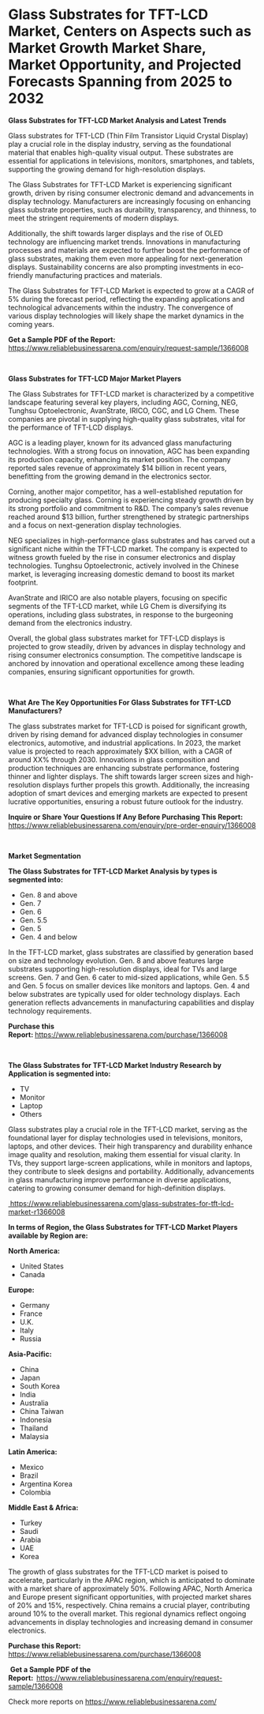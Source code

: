 <p><h1>Glass Substrates for TFT-LCD Market, Centers on Aspects such as Market Growth Market Share, Market Opportunity, and Projected Forecasts Spanning from 2025 to 2032</h1></p><p><strong>Glass Substrates for TFT-LCD Market Analysis and Latest Trends</strong></p>
<p><p>Glass substrates for TFT-LCD (Thin Film Transistor Liquid Crystal Display) play a crucial role in the display industry, serving as the foundational material that enables high-quality visual output. These substrates are essential for applications in televisions, monitors, smartphones, and tablets, supporting the growing demand for high-resolution displays.</p><p>The Glass Substrates for TFT-LCD Market is experiencing significant growth, driven by rising consumer electronic demand and advancements in display technology. Manufacturers are increasingly focusing on enhancing glass substrate properties, such as durability, transparency, and thinness, to meet the stringent requirements of modern displays.</p><p>Additionally, the shift towards larger displays and the rise of OLED technology are influencing market trends. Innovations in manufacturing processes and materials are expected to further boost the performance of glass substrates, making them even more appealing for next-generation displays. Sustainability concerns are also prompting investments in eco-friendly manufacturing practices and materials.</p><p>The Glass Substrates for TFT-LCD Market is expected to grow at a CAGR of 5% during the forecast period, reflecting the expanding applications and technological advancements within the industry. The convergence of various display technologies will likely shape the market dynamics in the coming years.</p></p>
<p><strong>Get a Sample PDF of the Report:&nbsp;</strong> <a href="https://www.reliablebusinessarena.com/enquiry/request-sample/1366008?utm_campaign=2935&utm_medium=2&utm_source=Github&utm_content=ia&utm_term=22032025&utm_id=glass-substrates-for-tft-lcd">https://www.reliablebusinessarena.com/enquiry/request-sample/1366008</a></p>
<p>&nbsp;</p>
<p><strong>Glass Substrates for TFT-LCD Major Market Players</strong></p>
<p><p>The Glass Substrates for TFT-LCD market is characterized by a competitive landscape featuring several key players, including AGC, Corning, NEG, Tunghsu Optoelectronic, AvanStrate, IRICO, CGC, and LG Chem. These companies are pivotal in supplying high-quality glass substrates, vital for the performance of TFT-LCD displays.</p><p>AGC is a leading player, known for its advanced glass manufacturing technologies. With a strong focus on innovation, AGC has been expanding its production capacity, enhancing its market position. The company reported sales revenue of approximately $14 billion in recent years, benefitting from the growing demand in the electronics sector.</p><p>Corning, another major competitor, has a well-established reputation for producing specialty glass. Corning is experiencing steady growth driven by its strong portfolio and commitment to R&D. The company’s sales revenue reached around $13 billion, further strengthened by strategic partnerships and a focus on next-generation display technologies.</p><p>NEG specializes in high-performance glass substrates and has carved out a significant niche within the TFT-LCD market. The company is expected to witness growth fueled by the rise in consumer electronics and display technologies. Tunghsu Optoelectronic, actively involved in the Chinese market, is leveraging increasing domestic demand to boost its market footprint. </p><p>AvanStrate and IRICO are also notable players, focusing on specific segments of the TFT-LCD market, while LG Chem is diversifying its operations, including glass substrates, in response to the burgeoning demand from the electronics industry.</p><p>Overall, the global glass substrates market for TFT-LCD displays is projected to grow steadily, driven by advances in display technology and rising consumer electronics consumption. The competitive landscape is anchored by innovation and operational excellence among these leading companies, ensuring significant opportunities for growth.</p></p>
<p>&nbsp;</p>
<p><strong>What Are The Key Opportunities For Glass Substrates for TFT-LCD Manufacturers?</strong></p>
<p><p>The glass substrates market for TFT-LCD is poised for significant growth, driven by rising demand for advanced display technologies in consumer electronics, automotive, and industrial applications. In 2023, the market value is projected to reach approximately $XX billion, with a CAGR of around XX% through 2030. Innovations in glass composition and production techniques are enhancing substrate performance, fostering thinner and lighter displays. The shift towards larger screen sizes and high-resolution displays further propels this growth. Additionally, the increasing adoption of smart devices and emerging markets are expected to present lucrative opportunities, ensuring a robust future outlook for the industry.</p></p>
<p><strong>Inquire or Share Your Questions If Any Before Purchasing This Report:</strong> <a href="https://www.reliablebusinessarena.com/enquiry/pre-order-enquiry/1366008?utm_campaign=2935&utm_medium=2&utm_source=Github&utm_content=ia&utm_term=22032025&utm_id=glass-substrates-for-tft-lcd">https://www.reliablebusinessarena.com/enquiry/pre-order-enquiry/1366008</a></p>
<p>&nbsp;</p>
<p><strong>Market Segmentation</strong></p>
<p><strong>The Glass Substrates for TFT-LCD Market Analysis by types is segmented into:</strong></p>
<p><ul><li>Gen. 8 and above</li><li>Gen. 7</li><li>Gen. 6</li><li>Gen. 5.5</li><li>Gen. 5</li><li>Gen. 4 and below</li></ul></p>
<p><p>In the TFT-LCD market, glass substrates are classified by generation based on size and technology evolution. Gen. 8 and above features large substrates supporting high-resolution displays, ideal for TVs and large screens. Gen. 7 and Gen. 6 cater to mid-sized applications, while Gen. 5.5 and Gen. 5 focus on smaller devices like monitors and laptops. Gen. 4 and below substrates are typically used for older technology displays. Each generation reflects advancements in manufacturing capabilities and display technology requirements.</p></p>
<p><strong>Purchase this Report:&nbsp;</strong><a href="https://www.reliablebusinessarena.com/purchase/1366008?utm_campaign=2935&utm_medium=2&utm_source=Github&utm_content=ia&utm_term=22032025&utm_id=glass-substrates-for-tft-lcd">https://www.reliablebusinessarena.com/purchase/1366008</a></p>
<p>&nbsp;</p>
<p><strong>The Glass Substrates for TFT-LCD Market Industry Research by Application is segmented into:</strong></p>
<p><ul><li>TV</li><li>Monitor</li><li>Laptop</li><li>Others</li></ul></p>
<p><p>Glass substrates play a crucial role in the TFT-LCD market, serving as the foundational layer for display technologies used in televisions, monitors, laptops, and other devices. Their high transparency and durability enhance image quality and resolution, making them essential for visual clarity. In TVs, they support large-screen applications, while in monitors and laptops, they contribute to sleek designs and portability. Additionally, advancements in glass manufacturing improve performance in diverse applications, catering to growing consumer demand for high-definition displays.</p></p>
<p><a href="https://www.reliablebusinessarena.com/glass-substrates-for-tft-lcd-market-r1366008?utm_campaign=2935&utm_medium=2&utm_source=Github&utm_content=ia&utm_term=22032025&utm_id=glass-substrates-for-tft-lcd">&nbsp;https://www.reliablebusinessarena.com/glass-substrates-for-tft-lcd-market-r1366008</a></p>
<p><strong>In terms of Region, the Glass Substrates for TFT-LCD Market Players available by Region are:</strong></p>
<p>
    <p> <strong> North America: </strong>
        <ul>
            <li>United States</li>
            <li>Canada</li>
        </ul>
        </p> 
    <p> <strong> Europe: </strong>
        <ul>
            <li>Germany</li>
            <li>France</li>
            <li>U.K.</li>
            <li>Italy</li>
            <li>Russia</li>
        </ul>
        </p> 
    <p> <strong> Asia-Pacific: </strong>
        <ul>
            <li>China</li>
            <li>Japan</li>
            <li>South Korea</li>
            <li>India</li>
            <li>Australia</li>
            <li>China Taiwan</li>
            <li>Indonesia</li>
            <li>Thailand</li>
            <li>Malaysia</li>
        </ul>
        </p> 
    <p> <strong> Latin America: </strong>
        <ul>
            <li>Mexico</li>
            <li>Brazil</li>
            <li>Argentina Korea</li>
            <li>Colombia</li>
        </ul>
        </p> 
    <p> <strong> Middle East & Africa: </strong>
        <ul>
            <li>Turkey</li>
            <li>Saudi</li>
            <li>Arabia</li>
            <li>UAE</li>
            <li>Korea</li>
        </ul>
    </p>
    </p>
<p><p>The growth of glass substrates for the TFT-LCD market is poised to accelerate, particularly in the APAC region, which is anticipated to dominate with a market share of approximately 50%. Following APAC, North America and Europe present significant opportunities, with projected market shares of 20% and 15%, respectively. China remains a crucial player, contributing around 10% to the overall market. This regional dynamics reflect ongoing advancements in display technologies and increasing demand in consumer electronics.</p></p>
<p><strong>Purchase this Report: </strong><a href="https://www.reliablebusinessarena.com/purchase/1366008?utm_campaign=2935&utm_medium=2&utm_source=Github&utm_content=ia&utm_term=22032025&utm_id=glass-substrates-for-tft-lcd">https://www.reliablebusinessarena.com/purchase/1366008</a></p>
<p>&nbsp;<strong>Get a Sample PDF of the Report:&nbsp;&nbsp;</strong><a href="https://www.reliablebusinessarena.com/enquiry/request-sample/1366008?utm_campaign=2935&utm_medium=2&utm_source=Github&utm_content=ia&utm_term=22032025&utm_id=glass-substrates-for-tft-lcd">https://www.reliablebusinessarena.com/enquiry/request-sample/1366008</a></p>
<p><strong></strong></p>
<p>Check more reports on <a href="https://www.reliablebusinessarena.com/?utm_campaign=2935&utm_medium=2&utm_source=Github&utm_content=ia&utm_term=22032025&utm_id=glass-substrates-for-tft-lcd">https://www.reliablebusinessarena.com/</a></p>